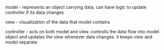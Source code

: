 model - represents an object carrying data, 
can have logic to update controller if its data changes

view - visualization of the data that model contains

controller - acts on both model and view. controlls the data flow into model 
object and updates the view whenever data changes. it keeps view and model
separate